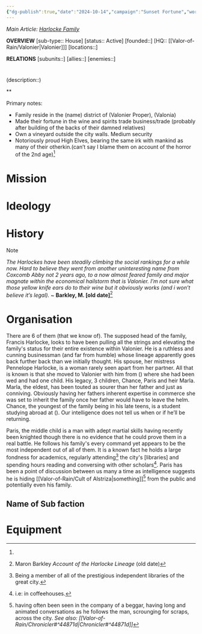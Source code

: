 ```yaml
---
{"dg-publish":true,"date":"2024-10-14","campaign":"Sunset Fortune","world":"Tor","game_date":null,"type":"faction","first mentioned":null,"met":null,"rel":null,"tags":["sf","faction"],"icon":"FasUsers","permalink":"/valor-of-rain/harlocke-family/","dgPassFrontmatter":true,"created":"2024-10-14T13:41:29.872+10:30","updated":"2024-10-15T13:27:01.122+10:30"}
---
```


*Main Article: [Harlocke Family](https://docs.google.com/document/d/17jUQunA8RuHEjGni2In7sa49MJ713XFDA6A4ZlBIc_Y/edit?tab=t.0)*

**OVERVIEW**
[sub-type:: House]
[status:: Active]
[founded::]
[HQ:: [[Valor-of-Rain/Valonier\|Valonier]]]
[locations::]

**RELATIONS**
[subunits::]
[allies::]
[enemies::]

# 
(description::)


**

Primary notes:
- Family reside in the (name) district of (Valonier Proper), (Valonia)
- Made their fortune in the wine and spirits trade business/trade (probably after building of the backs of their damned relatives)
- Own a vineyard outside the city walls. Medium security
- Notoriously proud High Elves, bearing the same irk with mankind as many of their otherkin.(can’t say I blame them on account of the horror of the 2nd age)[^2]

# Mission


# Ideology



# History




> [!NOTE]
> *The Harlockes have been steadily climbing the social rankings for a while now. Hard to believe they went from another uninteresting name from Coxcomb Abby not 2 years ago, to a now almost feared family and major magnate within the economical hailstorm that is Valonier. I’m not sure what those yellow knife ears do to their wine but it obviously works (and i won’t believe it’s legal).* ~ **Barkley, M. \[old date]**[^1]
# Organisation

There are 6 of them (that we know of). The supposed head of the family, Francis Harlocke, looks to have been pulling all the strings and elevating the family's status for their entire existence within Valonier. He is a ruthless and cunning businessman (and far from humble) whose lineage apparently goes back further back than we initially thought. His spouse, her mistress Pennelope Harlocke, is a woman rarely seen apart from her partner. All that is known is that she moved to Valonier with him from () where she had been wed and had one child. His legacy, 3 children, Chance, Paris and heir Marla. Marla, the eldest, has been touted as sourer than her father and just as conniving. Obviously having her fathers inherent expertise in commerce she was set to inherit the family once her father would have to leave the helm. Chance, the youngest of the family being in his late teens, is a student studying abroad at (). Our intelligence does not tell us when or if he’ll be returning.

Paris, the middle child is a man with adept martial skills having recently been knighted though there is no evidence that he could prove them in a real battle. He follows his family's every command yet appears to be the most independent out of all of them. It is a known fact he holds a large fondness for academics, regularly attending[^3] the city's \[libraries] and spending hours reading and conversing with other scholars[^4]. Paris has been a point of discussion between us many a time as intelligence suggests he is hiding [[Valor-of-Rain/Cult of Alstriza\|something]][^5] from the public and potentially even his family.



## Name of Sub faction 



# Equipment






[^1]: Maron Barkley *Account of the Harlocke Lineage* (old date)
[^2]: 
[^3]: Being a member of all of the prestigious independent libraries of the great city.
[^4]: i.e: in coffeehouses.
[^5]: having often been seen in the company of a beggar, having long and animated conversations as he follows the man, scrounging for scraps, across the city.  *See also: [[Valor-of-Rain/Chronicler#^44871d\|Chronicler#^44871d]]*

